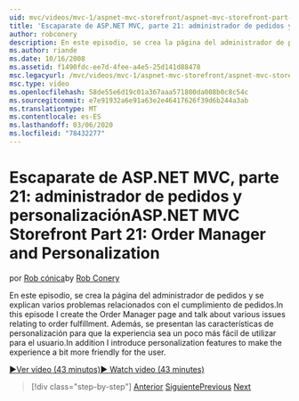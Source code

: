 ```yaml
---
uid: mvc/videos/mvc-1/aspnet-mvc-storefront/aspnet-mvc-storefront-part-21-order-manager-and-personalization
title: 'Escaparate de ASP.NET MVC, parte 21: administrador de pedidos y personalización | Microsoft Docs'
author: robconery
description: En este episodio, se crea la página del administrador de pedidos y se explican varios problemas relacionados con el cumplimiento de pedidos. Además, se presentan las características de personalización...
ms.author: riande
ms.date: 10/16/2008
ms.assetid: f1490fdc-ee7d-4fee-a4e5-25d141d88478
msc.legacyurl: /mvc/videos/mvc-1/aspnet-mvc-storefront/aspnet-mvc-storefront-part-21-order-manager-and-personalization
msc.type: video
ms.openlocfilehash: 58de55e6d19c01a367aaa571800da008b0c8c54c
ms.sourcegitcommit: e7e91932a6e91a63e2e46417626f39d6b244a3ab
ms.translationtype: MT
ms.contentlocale: es-ES
ms.lasthandoff: 03/06/2020
ms.locfileid: "78432277"
---
```

# <a name="aspnet-mvc-storefront-part-21-order-manager-and-personalization"></a><span data-ttu-id="08342-104">Escaparate de ASP.NET MVC, parte 21: administrador de pedidos y personalización</span><span class="sxs-lookup"><span data-stu-id="08342-104">ASP.NET MVC Storefront Part 21: Order Manager and Personalization</span></span>

<span data-ttu-id="08342-105">por [Rob cónica](https://github.com/robconery)</span><span class="sxs-lookup"><span data-stu-id="08342-105">by [Rob Conery](https://github.com/robconery)</span></span>

<span data-ttu-id="08342-106">En este episodio, se crea la página del administrador de pedidos y se explican varios problemas relacionados con el cumplimiento de pedidos.</span><span class="sxs-lookup"><span data-stu-id="08342-106">In this episode I create the Order Manager page and talk about various issues relating to order fulfillment.</span></span> <span data-ttu-id="08342-107">Además, se presentan las características de personalización para que la experiencia sea un poco más fácil de utilizar para el usuario.</span><span class="sxs-lookup"><span data-stu-id="08342-107">In addition I introduce personalization features to make the experience a bit more friendly for the user.</span></span>

[<span data-ttu-id="08342-108">&#9654;Ver vídeo (43 minutos)</span><span class="sxs-lookup"><span data-stu-id="08342-108">&#9654; Watch video (43 minutes)</span></span>](https://channel9.msdn.com/Blogs/ASP-NET-Site-Videos/aspnet-mvc-storefront-part-21-order-manager-and-personalization)

> [!div class="step-by-step"]
> <span data-ttu-id="08342-109">[Anterior](aspnet-mvc-storefront-part-20-logging.md)
> [Siguiente](aspnet-mvc-storefront-part-22-restructuring-rerouting-and-paypal.md)</span><span class="sxs-lookup"><span data-stu-id="08342-109">[Previous](aspnet-mvc-storefront-part-20-logging.md)
[Next](aspnet-mvc-storefront-part-22-restructuring-rerouting-and-paypal.md)</span></span>
